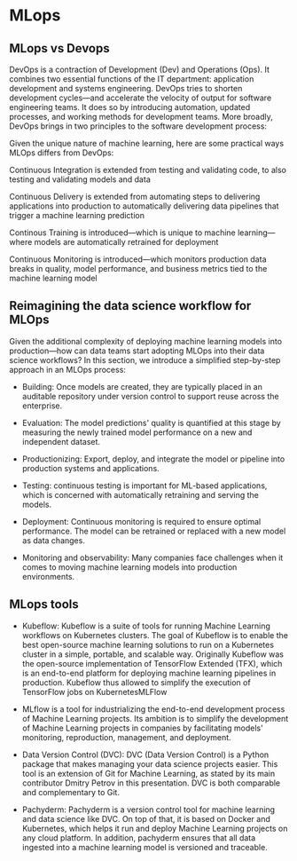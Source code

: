 # MLops

## MLops vs Devops

DevOps is a contraction of Development (Dev) and Operations (Ops). It combines two essential functions of the IT department: application development and systems engineering.  DevOps tries to shorten development cycles—and accelerate the velocity of output for software engineering teams. It does so by introducing automation, updated processes, and working methods for development teams. More broadly, DevOps brings in two principles to the software development process:

Given the unique nature of machine learning, here are some practical ways MLOps differs from DevOps: 

Continuous Integration is extended from testing and validating code, to also testing and validating models and data

Continuous Delivery is extended from automating steps to delivering applications into production to automatically delivering data pipelines that trigger a machine learning prediction

Continous Training is introduced—which is unique to machine learning—where models are automatically retrained for deployment

Continuous Monitoring is introduced—which monitors production data breaks in quality, model performance, and business metrics tied to the machine learning model


## Reimagining the data science workflow for MLOps

Given the additional complexity of deploying machine learning models into production—how can data teams start adopting MLOps into their data science workflows? In this section, we introduce a simplified step-by-step approach in an MLOps process:   

- Building: Once models are created, they are typically placed in an auditable repository under version control to support reuse across the enterprise.

- Evaluation: The model predictions' quality is quantified at this stage by measuring the newly trained model performance on a new and independent dataset.

- Productionizing: Export, deploy, and integrate the model or pipeline into production systems and applications.

- Testing: continuous testing is important for ML-based applications, which is concerned with automatically retraining and serving the models.

- Deployment: Continuous monitoring is required to ensure optimal performance. The model can be retrained or replaced with a new model as data changes.

- Monitoring and observability: Many companies face challenges when it comes to moving machine learning models into production environments.

## MLops tools

- Kubeflow: Kubeflow is a suite of tools for running Machine Learning workflows on Kubernetes clusters. The goal of Kubeflow is to enable the best open-source machine learning solutions to run on a Kubernetes cluster in a simple, portable, and scalable way. Originally Kubeflow was the open-source implementation of TensorFlow Extended (TFX), which is an end-to-end platform for deploying machine learning pipelines in production. Kubeflow thus allowed to simplify the execution of TensorFlow jobs on KubernetesMLFlow

- MLflow is a tool for industrializing the end-to-end development process of Machine Learning projects. Its ambition is to simplify the development of Machine Learning projects in companies by facilitating models' monitoring, reproduction, management, and deployment.

- Data Version Control (DVC): DVC (Data Version Control) is a Python package that makes managing your data science projects easier. This tool is an extension of Git for Machine Learning, as stated by its main contributor Dmitry Petrov in this presentation. DVC is both comparable and complementary to Git.

- Pachyderm: Pachyderm is a version control tool for machine learning and data science like DVC. On top of that, it is based on Docker and Kubernetes, which helps it run and deploy Machine Learning projects on any cloud platform. In addition, pachyderm ensures that all data ingested into a machine learning model is versioned and traceable.
